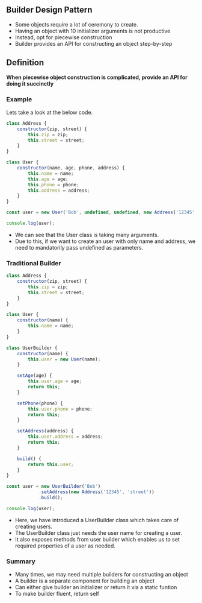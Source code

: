 ## Builder Design Pattern
* Some objects require a lot of ceremony to create.
* Having an object with 10 initializer arguments is not productive
* Instead, opt for piecewise construction
* Builder provides an API for constructing an object step-by-step

## Definition
 **When piecewise object construction is complicated, provide an API for doing it succinctly**

### Example

Lets take a look at the below code.

```js
class Address {
    constructor(zip, street) {
        this.zip = zip;
        this.street = street;
    }
}

class User {
    constructor(name, age, phone, address) {
        this.name = name;
        this.age = age;
        this.phone = phone;
        this.address = address;
    }
}

const user = new User('Bob', undefined, undefined, new Address('12345', 'street'));

console.log(user);
```

* We can see that the User class is taking many arguments.
* Due to this, if we want to create an user with only name and address, we need to mandatorily pass undefined as parameters.

### Traditional Builder

```js
class Address {
    constructor(zip, street) {
        this.zip = zip;
        this.street = street;
    }
}

class User {
    constructor(name) {
        this.name = name;
    }
}

class UserBuilder {
    constructor(name) {
        this.user = new User(name);
    }

    setAge(age) {
        this.user.age = age;
        return this;
    }

    setPhone(phone) {
        this.user.phone = phone;
        return this;
    }

    setAddress(address) {
        this.user.address = address;
        return this;
    }

    build() {
        return this.user;
    }
}

const user = new UserBuilder('Bob')
            .setAddress(new Address('12345', 'street'))
            .build();

console.log(user);
```
* Here, we have introduced a UserBuilder class which takes care of creating users.
* The UserBuilder class just needs the user name for creating a user.
* It also exposes methods from user builder which enables us to set required properties of a user as needed.

### Summary
* Many times, we may need multiple builders for constructing an object
* A builder is a separate component for building an object
* Can either give builder an initializer or return it via a static funtion
* To make builder fluent, return self

